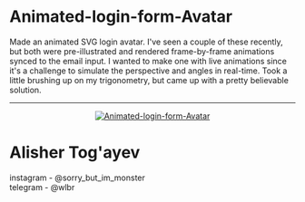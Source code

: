 # Animated-login-form-Avatar

Made an animated SVG login avatar. I've seen a couple of these recently, but both were pre-illustrated and rendered frame-by-frame animations synced to the email input. I wanted to make one with live animations since it's a challenge to simulate the perspective and angles in real-time. Took a little brushing up on my trigonometry, but came up with a pretty believable solution.

<hr align="center" with="70%">

<div align="center"><a href="https://imgflip.com/gif/2pixk6"><img src="https://i.imgflip.com/2pixk6.gif" title="Animated-login-form-Avatar"/></a></div>



# Alisher Tog'ayev
  instagram - @sorry_but_im_monster<br>
  telegram   -   @wlbr
